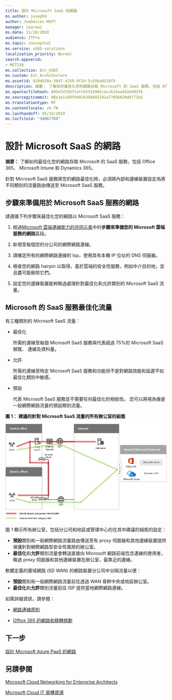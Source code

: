 ```yaml
---
title: 設計 Microsoft SaaS 的網路
ms.author: josephd
author: JoeDavies-MSFT
manager: laurawi
ms.date: 11/28/2018
audience: ITPro
ms.topic: conceptual
ms.service: o365-solutions
localization_priority: Normal
search.appverid:
- MET150
ms.collection: Ent_O365
ms.custom: Ent_Architecture
ms.assetid: 4194020a-3847-4259-9f2d-5c556a4510f9
description: 摘要： 了解如何最佳化您的網路存取 Microsoft 的 SaaS 服務，包括 Office 365、 Microsoft Intune 和 Dynamics 365。
ms.openlocfilehash: 695e3255bf1afcb5314985caccb15ead410d93f6
ms.sourcegitcommit: 08e1e1c09f64926394043291a77856620d6f72b5
ms.translationtype: MT
ms.contentlocale: zh-TW
ms.lasthandoff: 05/15/2019
ms.locfileid: "34067769"
---
```

# <a name="designing-networking-for-microsoft-saas"></a>設計 Microsoft SaaS 的網路

 **摘要：** 了解如何最佳化您的網路存取 Microsoft 的 SaaS 服務，包括 Office 365、 Microsoft Intune 和 Dynamics 365。
  
針對 Microsoft SaaS 服務將您的網路最佳化時，必須將內部和邊緣裝置設定為將不同類別的流量路由傳送至 Microsoft SaaS 服務。
  
## <a name="steps-to-prepare-your-network-for-microsoft-saas-services"></a>步驟來準備用於 Microsoft SaaS 服務的網路

請遵循下列步驟來最佳化您的網路以 Microsoft SaaS 服務：
  
1. 經過[Microsoft 雲端連線能力的共同元素](common-elements-of-microsoft-cloud-connectivity.md)中的**步驟來準備您的 Microsoft 雲端服務的網路**區段。
    
2. 新增至每個您的分公司的網際網路連線。
    
3. 請確定所有的網際網路連線的 Isp，使用具有本機 IP 位址的 DNS 伺服器。
    
4. 檢查您的網路 hairpin 以取得，基於雲端的安全性服務，例如中介目的地，並且盡可能刪除它們。
    
5. 設定您的邊緣裝置能夠略過處理針對最佳化和允許類別的 Microsoft SaaS 流量。

## <a name="optimizing-traffic-to-microsofts-saas-services"></a>Microsoft 的 SaaS 服務最佳化流量    

有三種類別的 Microsoft SaaS 流量：

- 最佳化

  所需的連線至每個 Microsoft SaaS 服務與代表超過 75%的 Microsoft SaaS 頻寬、 連線及資料量。

- 允許

  所需的連線至特定 Microsoft SaaS 服務和功能但不是對網路效能和延遲不如最佳化類別中敏感。

- 預設

  代表 Microsoft SaaS 服務並不需要任何最佳化的相依性。 您可以將視為像是一般網際網路流量的預設類別流量。


**圖 1： 建議的針對 Microsoft SaaS 流量的所有辦公室的組態**

![圖 1： 建議的針對 Microsoft SaaS 流量的所有辦公室的組態](media/Network-Poster/SaaS1.png)

圖 1 顯示所有辦公室，包括分公司和地區或管理中心的在其中建議的組態的設定：

- **預設**類別和一般網際網路流量路由傳送至有 proxy 伺服器和其他邊緣裝置提供保護針對網際網路型安全性風險的辦公室。
- **最佳化**和**允許**類別流量會轉送直接向 Microsoft 網路前端包含連線的使用者，略過 proxy 伺服器和其他邊緣裝置在辦公室，最靠近的邊緣。

軟體定義的廣域網路 (SD WAN) 的網路裝置分公司中分隔流量以便： 

- **預設**類別和一般網際網路流量前往透過 WAN 骨幹中央或地區辦公室。 
- **最佳化**和**允許**類別流量前往 ISP 提供當地網際網路連線。
  
如需詳細資訊，請參閱：
  
- [網路連線原則](https://aka.ms/expressrouteoffice365)

- [Office 365 的網路和移轉規劃](https://aka.ms/tune)
    
## <a name="next-step"></a>下一步

[設計 Microsoft Azure PaaS 的網路](designing-networking-for-microsoft-azure-paas.md)
    
## <a name="see-also"></a>另請參閱

[Microsoft Cloud Networking for Enterprise Architects](microsoft-cloud-networking-for-enterprise-architects.md)
  
[Microsoft Cloud IT 架構資源](microsoft-cloud-it-architecture-resources.md)


